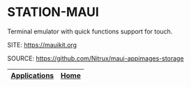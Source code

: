 # STATION-MAUI
 
 Terminal emulator with quick functions support for touch.
 
 SITE: https://mauikit.org
 
 SOURCE: https://github.com/Nitrux/maui-appimages-storage

 | [Applications](https://portable-linux-apps.github.io/apps.html) | [Home](https://portable-linux-apps.github.io)
 | --- | --- |
